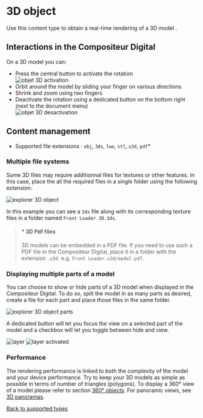 # 3D object

Use this content type to obtain a real-time rendering of a 3D model .

## Interactions in the Compositeur Digital

On a 3D model you can:

- Press the central button to activate the rotation <br/>
![objet 3D activation](img/3d_activation.jpg)
- Orbit around the model by sliding your finger on various directions
- Shrink and zoom using two fingers
- Deactivate the rotation using a dedicated button on the bottom right (next to the document menu)<br/>
![objet 3D desactivation](img/3d_desactivation.jpg)

## Content management

- Supported file extensions : `obj`, `3ds`, `lwo`, `stl`, `u3d`, `pdf`*

### Multiple file systems

Some 3D files may require additionnal files for textures or other features. In this case, place the all the required files in a single folder using the following extension:

![explorer 3D object](img/explorer_3dobj.jpg)

In this example you can see a `3ds` file along with its corresponding texture files in a folder named `Front Loader 3D.3ds`.

>#### * 3D Pdf files
>3D models can be embedded in a PDF file. If you need to use such a PDF file in the Compositeur Digital, place it in a folder with the extension `.u3d`. e.g. `Front Loader.u3d/model.pdf`.

### Displaying multiple parts of a model

You can choose to show or hide parts of a 3D model when displayed in the Compositeur Digital. To do so, split the model in as many parts as desired, create a file for each part and place those files in the same folder.

![explorer 3D object parts](img/explorer_3dobj2.jpg)

A dedicated button will let you focus the view on a selected part of the model and a checkbox will let you toggle between hide and view.

![layer](img/3d_layers1.jpg) ![layer activated](img/3d_layers2.jpg)

### Performance

The rendering performance is linked to both the complexity of the model and your device performance. Try to keep your 3D models as simple as possible in terms of number of triangles (polygons). To display a 360° view of a model please refer to section [360° objects](sequence.md). For panoramic views, see [3D panoramas](sequence.md).

[Back to supported types](content_types.md)

